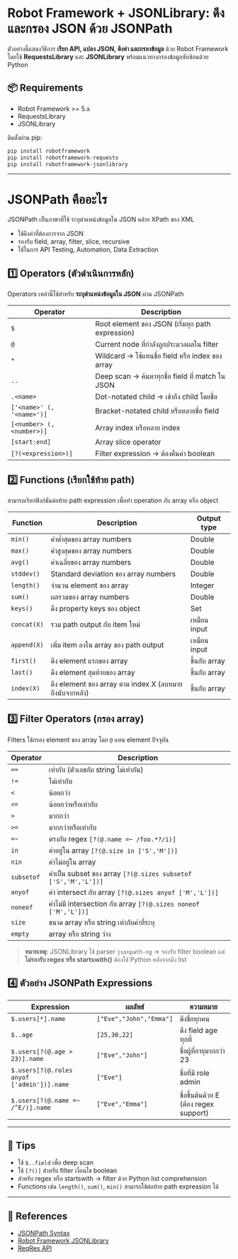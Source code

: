 # Robot Framework + JSONLibrary: ดึงและกรอง JSON ด้วย JSONPath

ตัวอย่างนี้แสดงวิธีการ **เรียก API, แปลง JSON, ดึงค่า และกรองข้อมูล** ด้วย Robot Framework โดยใช้ **RequestsLibrary** และ **JSONLibrary** พร้อมแนวทางกรองข้อมูลซับซ้อนด้วย Python

## 📦 Requirements

- Robot Framework >= 5.x  
- RequestsLibrary  
- JSONLibrary  

ติดตั้งผ่าน pip:

```bash
pip install robotframework
pip install robotframework-requests
pip install robotframework-jsonlibrary

```
---

# JSONPath คืออะไร
JSONPath เป็นภาษาที่ใช้ ระบุตำแหน่งข้อมูลใน JSON คล้าย XPath ของ XML
- ใช้ดึงค่าที่ต้องการจาก JSON
- รองรับ field, array, filter, slice, recursive
- ใช้ในการ API Testing, Automation, Data Extraction

## 1️⃣ Operators (ตัวดำเนินการหลัก)

Operators เหล่านี้ใช้สำหรับ **ระบุตำแหน่งข้อมูลใน JSON** ผ่าน JSONPath

| Operator | Description |
|----------|------------|
| `$` | Root element ของ JSON (เริ่มทุก path expression) |
| `@` | Current node ที่กำลังถูกประมวลผลใน filter |
| `*` | Wildcard → ใช้แทนชื่อ field หรือ index ของ array |
| `..` | Deep scan → ค้นหาทุกชื่อ field ที่ match ใน JSON |
| `.<name>` | Dot-notated child → เข้าถึง child โดยชื่อ |
| `['<name>' (, '<name>')]` | Bracket-notated child หรือหลายชื่อ field |
| `[<number> (, <number>)]` | Array index หรือหลาย index |
| `[start:end]` | Array slice operator |
| `[?(<expression>)]` | Filter expression → ต้องคืนค่า boolean |

## 2️⃣ Functions (เรียกใช้ท้าย path)

สามารถเรียกฟังก์ชันต่อท้าย path expression เพื่อทำ operation กับ array หรือ object

| Function     | Description                                    | Output type |
|-------------|-----------------------------------------------|------------|
| `min()`     | ค่าต่ำสุดของ array numbers                   | Double     |
| `max()`     | ค่าสูงสุดของ array numbers                   | Double     |
| `avg()`     | ค่าเฉลี่ยของ array numbers                   | Double     |
| `stddev()`  | Standard deviation ของ array numbers         | Double     |
| `length()`  | จำนวน element ของ array                       | Integer    |
| `sum()`     | ผลรวมของ array numbers                        | Double     |
| `keys()`    | ดึง property keys ของ object                  | Set<E>     |
| `concat(X)` | รวม path output กับ item ใหม่                 | เหมือน input |
| `append(X)` | เพิ่ม item ลงใน array ของ path output        | เหมือน input |
| `first()`   | ดึง element แรกของ array                      | ขึ้นกับ array |
| `last()`    | ดึง element สุดท้ายของ array                  | ขึ้นกับ array |
| `index(X)`  | ดึง element ของ array ตาม index X (ลบหมายถึงนับจากหลัง) | ขึ้นกับ array |

## 3️⃣ Filter Operators (กรอง array)

Filters ใช้กรอง element ของ array โดย `@` แทน element ปัจจุบัน  

| Operator     | Description |
|-------------|------------|
| `==`        | เท่ากับ (ตัวเลขกับ string ไม่เท่ากัน) |
| `!=`        | ไม่เท่ากับ |
| `<`         | น้อยกว่า |
| `<=`        | น้อยกว่าหรือเท่ากับ |
| `>`         | มากกว่า |
| `>=`        | มากกว่าหรือเท่ากับ |
| `=~`        | ตรงกับ regex `[?(@.name =~ /foo.*?/i)]` |
| `in`        | ค่าอยู่ใน array `[?(@.size in ['S','M'])]` |
| `nin`       | ค่าไม่อยู่ใน array |
| `subsetof`  | ค่าเป็น subset ของ array `[?(@.sizes subsetof ['S','M','L'])]` |
| `anyof`     | ค่า intersect กับ array `[?(@.sizes anyof ['M','L'])]` |
| `noneof`    | ค่าไม่มี intersection กับ array `[?(@.sizes noneof ['M','L'])]` |
| `size`      | ขนาด array หรือ string เท่ากับค่าที่ระบุ |
| `empty`     | array หรือ string ว่าง |

> **หมายเหตุ:** JSONLibrary ใช้ parser `jsonpath-ng` → รองรับ filter boolean แต่ **ไม่รองรับ regex หรือ startswith()** ต้องใช้ Python หลังจากดึง list

## 4️⃣ ตัวอย่าง JSONPath Expressions

| Expression | ผลลัพธ์ | ความหมาย |
|------------|---------|-----------|
| `$.users[*].name` | `["Eve","John","Emma"]` | ดึงชื่อทุกคน |
| `$..age` | `[25,30,22]` | ดึง field age ทุกที่ |
| `$.users[?(@.age > 23)].name` | `["Eve","John"]` | ชื่อผู้ที่อายุมากกว่า 23 |
| `$.users[?(@.roles anyof ['admin'])].name` | `["Eve"]` | ชื่อที่มี role admin |
| `$.users[?(@.name =~ /^E/)].name` | `["Eve","Emma"]` | ชื่อขึ้นต้นด้วย E (ต้อง regex support) |

---

## 🔹 Tips

- ใช้ `$..field` เพื่อ deep scan  
- ใช้ `[?()]` สำหรับ filter เงื่อนไข boolean  
- สำหรับ regex หรือ startswith → filter ด้วย Python list comprehension  
- Functions เช่น `length()`, `sum()`, `min()` สามารถใช้ต่อท้าย path expression ได้  

---

## 📌 References

- [JSONPath Syntax](https://goessner.net/articles/JsonPath/)  
- [Robot Framework JSONLibrary](https://robotframework-thailand.github.io/robotframework-jsonlibrary/)  
- [ReqRes API](https://reqres.in/)
